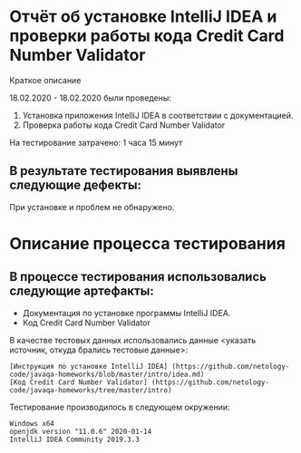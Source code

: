 # Отчёт об установке IntelliJ IDEA и проверки работы кода Credit Card Number Validator
Краткое описание

18.02.2020 - 18.02.2020 были проведены:
1. Установка приложения IntelliJ IDEA в соответствии с документацией.
2. Проверка работы кода Credit Card Number Validator

На тестирование затрачено: 1 часа 15 минут

## В результате тестирования выявлены следующие дефекты:

При установке и проблем не обнаружено.


# Описание процесса тестирования

## В процессе тестирования использовались следующие артефакты:

   * Документация по установке программы IntelliJ IDEA.
   * Код Credit Card Number Validator

В качестве тестовых данных использовались данные <указать источник, откуда брались тестовые данные>:

    [Инструкция по установке IntelliJ IDEA] (https://github.com/netology-code/javaqa-homeworks/blob/master/intro/idea.md)
    [Код Credit Card Number Validator] (https://github.com/netology-code/javaqa-homeworks/tree/master/intro)
    

Тестирование производилось в следующем окружении:

    Windows x64
    openjdk version "11.0.6" 2020-01-14
    IntelliJ IDEA Community 2019.3.3